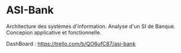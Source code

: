 ASI-Bank
========

Architecture des systèmes d'information. Analyse d'un SI de Banque.
Concepion applicative et fonctionnelle.

DashBoard : https://trello.com/b/QO6ufC87/asi-bank



